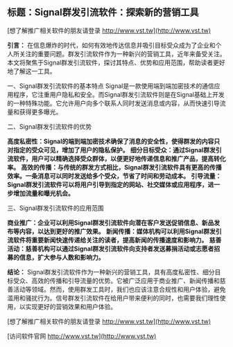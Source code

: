 ## **标题：Signal群发引流软件：探索新的营销工具**

[想了解推广相关软件的朋友请登录 http://www.vst.tw](http://www.vst.tw)

**引言：**
在信息爆炸的时代，如何有效地传达信息并吸引目标受众成为了企业和个人所关注的重要问题。群发引流软件作为一种新兴的营销工具，近年来备受关注。本文将聚焦于Signal群发引流软件，探讨其特点、优势和应用范围，帮助读者更好地了解这一工具。

一、Signal群发引流软件的基本特点
Signal是一款使用端到端加密技术的通信应用程序，它注重用户隐私和安全。而Signal群发引流软件则是在Signal基础上开发的一种特殊功能。它允许用户向多个联系人同时发送消息或内容，从而快速引导流量和获得更多曝光。

二、Signal群发引流软件的优势

**高度私密性：Signal的端到端加密技术确保了消息的安全性，使得群发的内容只对指定的受众可见，增加了用户的隐私保护。**
**细分目标受众：通过Signal群发引流软件，用户可以精确选择受众群体，以便更好地传递信息和推广产品，提高转化率。**
**高效的传播：与传统的群发方式相比，Signal群发引流软件具有更高的传播效率。一条消息可以同时发送给多个受众，节省了时间和劳动成本。**
**引导流量：Signal群发引流软件可以将用户引导到指定的网站、社交媒体或应用程序，进一步增加流量和曝光机会。**

三、Signal群发引流软件的应用范围

**商业推广：企业可以利用Signal群发引流软件向潜在客户发送促销信息、新品发布等内容，以达到更好的推广效果。**
**新闻传播：媒体机构可以利用Signal群发引流软件将重要新闻快速传递给关注的读者，提高新闻的传播速度和影响力。**
**慈善活动：慈善机构可以通过Signal群发引流软件向支持者发送募捐活动或志愿者招募的信息，扩大参与人数和影响力。**

**结论：**
Signal群发引流软件作为一种新兴的营销工具，具有高度私密性、细分目标受众、高效的传播和引导流量的优势。它被广泛应用于商业推广、新闻传播和慈善活动等领域。然而，使用群发工具时，我们也应该注意合规性和用户体验，避免滥用和骚扰行为。信号群发引流软件在给用户带来便利的同时，也需要我们理性使用，以实现更好的营销效果和用户体验。

[想了解推广相关软件的朋友请登录 http://www.vst.tw](http://www.vst.tw)


[访问软件官网 http://www.vst.tw](http://www.vst.tw)
